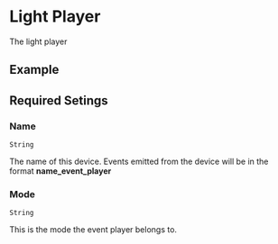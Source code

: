 # Light Player

The light player 

## Example


## Required Setings

### Name
```String```

The name of this device. Events emitted from the device will be in the format **name_event_player**

### Mode
```String```

This is the mode the event player belongs to. 